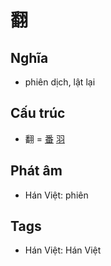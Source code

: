 # 翻

## Nghĩa

* phiên dịch, lật lại

## Cấu trúc
* 翻 = [番](番.md) [羽](羽.md)

## Phát âm

* Hán Việt: phiên

## Tags
* Hán Việt: Hán Việt

<script>window.HANZI_FIELD='翻';</script>
